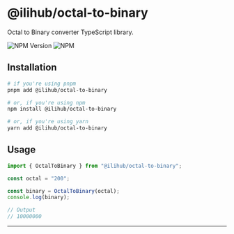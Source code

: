 # @ilihub/octal-to-binary

Octal to Binary converter TypeScript library.

![NPM Version](https://img.shields.io/npm/v/%40ilihub%2Foctal-to-binary?color=33cd56&logo=npm)
![NPM](https://img.shields.io/npm/l/%40ilihub%2Foctal-to-binary)

## Installation

```bash
# if you're using pnpm
pnpm add @ilihub/octal-to-binary

# or, if you're using npm
npm install @ilihub/octal-to-binary

# or, if you're using yarn
yarn add @ilihub/octal-to-binary
```

## Usage

```javascript
import { OctalToBinary } from "@ilihub/octal-to-binary";

const octal = "200";

const binary = OctalToBinary(octal);
console.log(binary);

// Output
// 10000000
```

---
